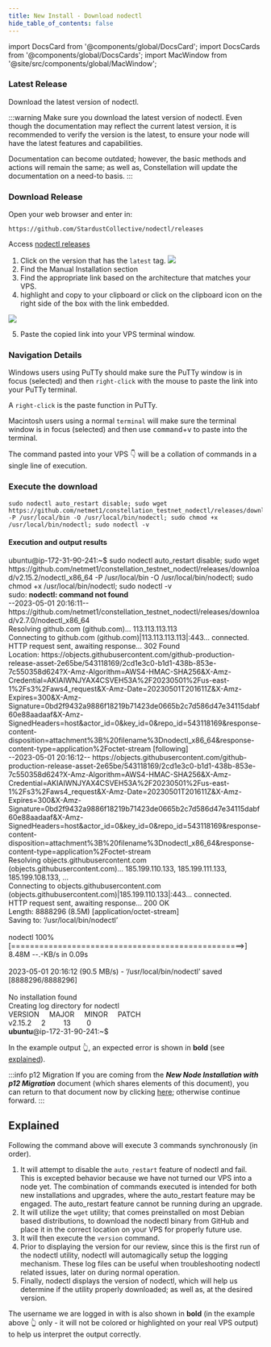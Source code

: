 ```yaml
---
title: New Install - Download nodectl
hide_table_of_contents: false
---
```

<intro-end />

import DocsCard from '@components/global/DocsCard';
import DocsCards from '@components/global/DocsCards';
import MacWindow from '@site/src/components/global/MacWindow';

<head>
  <title>Constellation Network automation with nodectl</title>
  <meta
    name="description"
    content="nodectl installation of new node"
  />
</head>

### Latest Release
Download the latest version of nodectl.   

:::warning
Make sure you download the latest version of nodectl.  Even though the documentation may reflect the current latest version, it is recommended to verify the version is the latest, to ensure your node will have the latest features and capabilities.

Documentation can become outdated; however, the basic methods and actions will remain the same; as well as, Constellation will update the documentation on a need-to basis.
:::

### Download Release
Open your web browser and enter in:
```
https://github.com/StardustCollective/nodectl/releases
```
Access [nodectl releases](https://github.com/StardustCollective/nodectl/releases) 

1. Click on the version that has the `latest` tag.
![](/img/validator_nodes/nodectl_install_release1.png)
2. Find the Manual Installation section
3. Find the appropriate link based on the architecture that matches your VPS.
4. highlight and copy to your clipboard or click on the clipboard icon on the right side of the box with the link embedded.

![](/img/validator_nodes/nodectl_install_release2.png)

5. Paste the copied link into your VPS terminal window.

### Navigation Details

Windows users using PuTTy should make sure the PuTTy window is in focus (selected) and then `right-click` with the mouse to paste the link into your PuTTy terminal.  

A `right-click` is the paste function in PuTTy.

Macintosh users using a normal `terminal` will make sure the terminal window is in focus (selected) and then use <kbd>command</kbd>+<kbd>v</kbd> to paste into the terminal.

The command pasted into your VPS 👇 will be a collation of commands in a single line of execution.

### Execute the download

```
sudo nodectl auto_restart disable; sudo wget https://github.com/netmet1/constellation_testnet_nodectl/releases/download/v2.15.2/nodectl_x86_64 -P /usr/local/bin -O /usr/local/bin/nodectl; sudo chmod +x /usr/local/bin/nodectl; sudo nodectl -v
```
#### Execution and output results
<MacWindow>
ubuntu@ip-172-31-90-241:~$ sudo nodectl auto_restart disable; sudo wget https://github.com/netmet1/constellation_testnet_nodectl/releases/download/v2.15.2/nodectl_x86_64 -P /usr/local/bin -O /usr/local/bin/nodectl; sudo chmod +x /usr/local/bin/nodectl; sudo nodectl -v<br />
sudo: <b>nodectl: command not found</b><br />
--2023-05-01 20:16:11--  https://github.com/netmet1/constellation_testnet_nodectl/releases/download/v2.7.0/nodectl_x86_64<br />
Resolving github.com (github.com)... 113.113.113.113<br />
Connecting to github.com (github.com)|113.113.113.113|:443... connected.<br />
HTTP request sent, awaiting response... 302 Found<br />
Location: https://objects.githubusercontent.com/github-production-release-asset-2e65be/543118169/2cd1e3c0-b1d1-438b-853e-7c550358d624?X-Amz-Algorithm=AWS4-HMAC-SHA256&X-Amz-Credential=AKIAIWNJYAX4CSVEH53A%2F20230501%2Fus-east-1%2Fs3%2Faws4_request&X-Amz-Date=20230501T201611Z&X-Amz-Expires=300&X-Amz-Signature=0bd2f9432a9886f18219b71423de0665b2c7d586d47e34115dabf60e88aadaaf&X-Amz-SignedHeaders=host&actor_id=0&key_id=0&repo_id=543118169&response-content-disposition=attachment%3B%20filename%3Dnodectl_x86_64&response-content-type=application%2Foctet-stream [following]<br />
--2023-05-01 20:16:12--  https://objects.githubusercontent.com/github-production-release-asset-2e65be/543118169/2cd1e3c0-b1d1-438b-853e-7c550358d624?X-Amz-Algorithm=AWS4-HMAC-SHA256&X-Amz-Credential=AKIAIWNJYAX4CSVEH53A%2F20230501%2Fus-east-1%2Fs3%2Faws4_request&X-Amz-Date=20230501T201611Z&X-Amz-Expires=300&X-Amz-Signature=0bd2f9432a9886f18219b71423de0665b2c7d586d47e34115dabf60e88aadaaf&X-Amz-SignedHeaders=host&actor_id=0&key_id=0&repo_id=543118169&response-content-disposition=attachment%3B%20filename%3Dnodectl_x86_64&response-content-type=application%2Foctet-stream<br />
Resolving objects.githubusercontent.com (objects.githubusercontent.com)... 185.199.110.133, 185.199.111.133, 185.199.108.133, ...<br />
Connecting to objects.githubusercontent.com (objects.githubusercontent.com)|185.199.110.133|:443... connected.<br />
HTTP request sent, awaiting response... 200 OK<br />
Length: 8888296 (8.5M) [application/octet-stream]<br />
Saving to: ‘/usr/local/bin/nodectl’<br />
<br />
nodectl                        100%[==================================================>]   8.48M  --.-KB/s    in 0.09s<br />
<br />
2023-05-01 20:16:12 (90.5 MB/s) - ‘/usr/local/bin/nodectl’ saved [8888296/8888296]<br />
<br />
No installation found<br />
Creating log directory for nodectl<br />
  VERSION&nbsp;&nbsp;&nbsp;&nbsp;&nbsp;MAJOR&nbsp;&nbsp;&nbsp;&nbsp;&nbsp;MINOR&nbsp;&nbsp;&nbsp;&nbsp;&nbsp;PATCH <br />                                                                   
  v2.15.2&nbsp;&nbsp;&nbsp;&nbsp;&nbsp;2&nbsp;&nbsp;&nbsp;&nbsp;&nbsp;&nbsp;&nbsp;&nbsp;&nbsp;13&nbsp;&nbsp;&nbsp;&nbsp;&nbsp;&nbsp;&nbsp;&nbsp;0<br />           
<b>ubuntu</b>@ip-172-31-90-241:~$ <br />
</MacWindow>

In the example output 👆, an expected error is shown in **bold** (see [explained](#explained)).

:::info p12 Migration
If you are coming from the ***New Node Installation with p12 Migration*** document (which shares elements of this document), you can return to that document now by clicking [here](/validate/automated/migrate/nodectl-migrate-upload); otherwise continue forward.
:::

## Explained 

Following the command above will execute 3 commands synchronously (in order).

1. It will attempt to disable the `auto_restart` feature of nodectl and fail.  This is excepted behavior because we have not turned our VPS into a node yet.  The combination of commands executed is intended for both new installations and upgrades, where the auto_restart feature may be engaged. The auto_restart feature cannot be running during an upgrade.
1. It will utilize the `wget` utility; that comes preinstalled on most Debian based distributions, to download the nodectl binary from GitHub and place it in the correct location on your VPS for properly future use.
1. It will then execute the `version` command.
1. Prior to displaying the version for our review, since this is the first run of the nodectl utility, nodectl will automagically setup the logging mechanism.  These log files can be useful when troubleshooting nodectl related issues, later on during normal operation.
1. Finally, nodectl displays the version of nodectl, which will help us determine if the utility properly downloaded; as well as, at the desired version.

The username we are logged in with is also shown in **bold** (in the example above 👆 only - it will not be colored or highlighted on your real VPS output) to help us interpret the output correctly.

